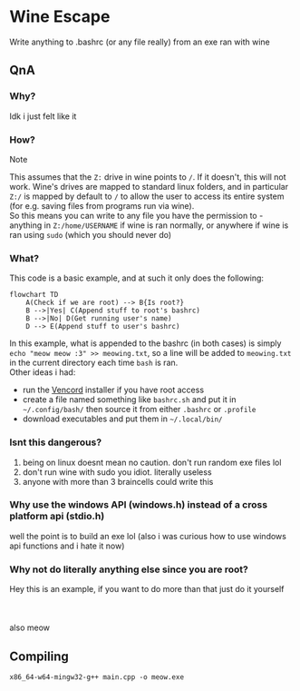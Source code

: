 # Wine Escape
Write anything to .bashrc (or any file really) from an exe ran with wine

## QnA
### Why?
Idk i just felt like it

### How?
> [!NOTE]  
> This assumes that the `Z:` drive in wine points to `/`. If it doesn't, this will not work.
Wine's drives are mapped to standard linux folders, and in particular `Z:/` is mapped by default to `/` to allow the user to access its entire system (for e.g. saving files from programs run via wine). \
So this means you can write to any file you have the permission to - anything in `Z:/home/USERNAME` if wine is ran normally, or anywhere if wine is ran using `sudo` (which you should never do)

### What?
This code is a basic example, and at such it only does the following:
```mermaid
flowchart TD
    A(Check if we are root) --> B{Is root?}
    B -->|Yes| C(Append stuff to root's bashrc)
    B -->|No| D(Get running user's name)
    D --> E(Append stuff to user's bashrc)
```
In this example, what is appended to the bashrc (in both cases) is simply `echo "meow meow :3" >> meowing.txt`, so a line will be added to `meowing.txt` in the current directory each time `bash` is ran.\
Other ideas i had:
- run the [Vencord](https://github.com/Vendicated/Vencord) installer if you have root access
- create a file named something like `bashrc.sh` and put it in `~/.config/bash/` then source it from either `.bashrc` or `.profile`
- download executables and put them in `~/.local/bin/`

### Isnt this dangerous?
1. being on linux doesnt mean no caution. don't run random exe files lol
2. don't run wine with sudo you idiot. literally useless
3. anyone with more than 3 braincells could write this
 
### Why use the windows API (windows.h) instead of a cross platform api (stdio.h)
well the point is to build an exe lol (also i was curious how to use windows api functions and i hate it now)

### Why not do literally anything else since you are root?
Hey this is an example, if you want to do more than that just do it yourself<br><br><br><br>also meow

## Compiling
`x86_64-w64-mingw32-g++ main.cpp -o meow.exe`
